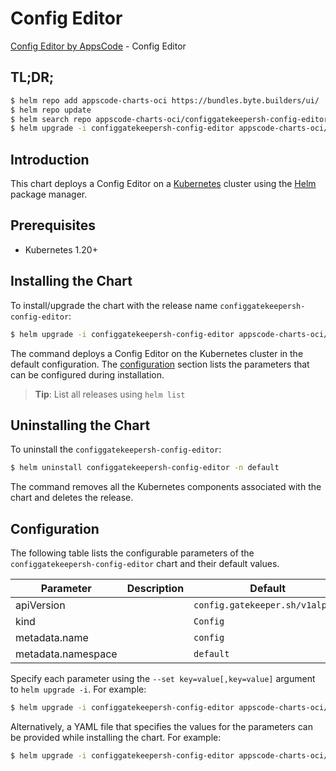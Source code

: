 # Config Editor

[Config Editor by AppsCode](https://byte.builders) - Config Editor

## TL;DR;

```bash
$ helm repo add appscode-charts-oci https://bundles.byte.builders/ui/
$ helm repo update
$ helm search repo appscode-charts-oci/configgatekeepersh-config-editor --version=v0.4.18
$ helm upgrade -i configgatekeepersh-config-editor appscode-charts-oci/configgatekeepersh-config-editor -n default --create-namespace --version=v0.4.18
```

## Introduction

This chart deploys a Config Editor on a [Kubernetes](http://kubernetes.io) cluster using the [Helm](https://helm.sh) package manager.

## Prerequisites

- Kubernetes 1.20+

## Installing the Chart

To install/upgrade the chart with the release name `configgatekeepersh-config-editor`:

```bash
$ helm upgrade -i configgatekeepersh-config-editor appscode-charts-oci/configgatekeepersh-config-editor -n default --create-namespace --version=v0.4.18
```

The command deploys a Config Editor on the Kubernetes cluster in the default configuration. The [configuration](#configuration) section lists the parameters that can be configured during installation.

> **Tip**: List all releases using `helm list`

## Uninstalling the Chart

To uninstall the `configgatekeepersh-config-editor`:

```bash
$ helm uninstall configgatekeepersh-config-editor -n default
```

The command removes all the Kubernetes components associated with the chart and deletes the release.

## Configuration

The following table lists the configurable parameters of the `configgatekeepersh-config-editor` chart and their default values.

|     Parameter      | Description |                  Default                   |
|--------------------|-------------|--------------------------------------------|
| apiVersion         |             | <code>config.gatekeeper.sh/v1alpha1</code> |
| kind               |             | <code>Config</code>                        |
| metadata.name      |             | <code>config</code>                        |
| metadata.namespace |             | <code>default</code>                       |


Specify each parameter using the `--set key=value[,key=value]` argument to `helm upgrade -i`. For example:

```bash
$ helm upgrade -i configgatekeepersh-config-editor appscode-charts-oci/configgatekeepersh-config-editor -n default --create-namespace --version=v0.4.18 --set apiVersion=config.gatekeeper.sh/v1alpha1
```

Alternatively, a YAML file that specifies the values for the parameters can be provided while
installing the chart. For example:

```bash
$ helm upgrade -i configgatekeepersh-config-editor appscode-charts-oci/configgatekeepersh-config-editor -n default --create-namespace --version=v0.4.18 --values values.yaml
```
